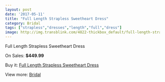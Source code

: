 ```yaml
---
layout: post
date: '2017-05-11'
title: "Full Length Strapless Sweetheart Dress"
category: Bridal
tags: ["strapless","dresses","length","full","dress"]
image: http://img.transblink.com/4822-thickbox_default/full-length-strapless-sweetheart-dress.jpg
---
```

Full Length Strapless Sweetheart Dress

On Sales: **$449.99**
<a href="https://www.transblink.com/en/bridal/1506-full-length-strapless-sweetheart-dress.html"><amp-img layout="responsive" width="600" height="600" src="//img.transblink.com/4822-thickbox_default/full-length-strapless-sweetheart-dress.jpg" alt="Full Length Strapless Sweetheart Dress 0" /></a>
<a href="https://www.transblink.com/en/bridal/1506-full-length-strapless-sweetheart-dress.html"><amp-img layout="responsive" width="600" height="600" src="//img.transblink.com/4824-thickbox_default/full-length-strapless-sweetheart-dress.jpg" alt="Full Length Strapless Sweetheart Dress 1" /></a>
<a href="https://www.transblink.com/en/bridal/1506-full-length-strapless-sweetheart-dress.html"><amp-img layout="responsive" width="600" height="600" src="//img.transblink.com/4823-thickbox_default/full-length-strapless-sweetheart-dress.jpg" alt="Full Length Strapless Sweetheart Dress 2" /></a>

Buy it: [Full Length Strapless Sweetheart Dress](https://www.transblink.com/en/bridal/1506-full-length-strapless-sweetheart-dress.html "Full Length Strapless Sweetheart Dress")

View more: [Bridal](https://www.transblink.com/en/3-bridal "Bridal")